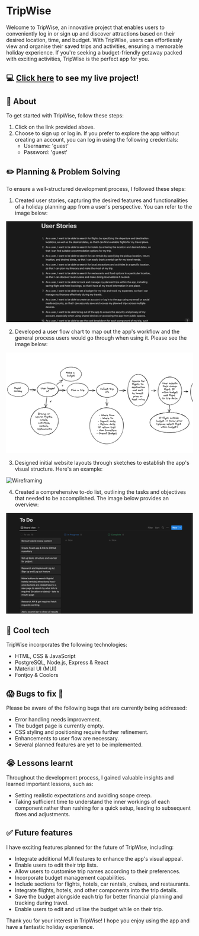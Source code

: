 # TripWise
Welcome to TripWise, an innovative project that enables users to conveniently log in or sign up and discover attractions based on their desired location, time, and budget. With TripWise, users can effortlessly view and organise their saved trips and activities, ensuring a memorable holiday experience. If you're seeking a budget-friendly getaway packed with exciting activities, TripWise is the perfect app for you.

## :computer: [Click here](https://holiday-app.onrender.com/) to see my live project!

## :page_facing_up: About
To get started with TripWise, follow these steps:
1. Click on the link provided above.
2. Choose to sign up or log in. If you prefer to explore the app without creating an account, you can log in using the following credentials:
    - Username: 'guest'
    - Password: 'guest'

## :pencil2: Planning & Problem Solving
To ensure a well-structured development process, I followed these steps:

1. Created user stories, capturing the desired features and functionalities of a holiday planning app from a user's perspective. You can refer to the image below:

![User stories](images/user_stories.png)

2. Developed a user flow chart to map out the app's workflow and the general process users would go through when using it. Please see the image below:

![User flow](images/user_flow.png)

3. Designed initial website layouts through sketches to establish the app's visual structure. Here's an example:

![Wireframing](images/wireframe.png)

4. Created a comprehensive to-do list, outlining the tasks and objectives that needed to be accomplished. The image below provides an overview:

![To do list](images/to_do_list.png)

## :rocket: Cool tech
TripWise incorporates the following technologies:

- HTML, CSS & JavaScript
- PostgreSQL, Node.js, Express & React
- Material UI (MUI)
- Fontjoy & Coolors

## :scream: Bugs to fix :poop:
Please be aware of the following bugs that are currently being addressed:

- Error handling needs improvement.
- The budget page is currently empty.
- CSS styling and positioning require further refinement.
- Enhancements to user flow are necessary.
- Several planned features are yet to be implemented.

## :sob: Lessons learnt
Throughout the development process, I gained valuable insights and learned important lessons, such as:

- Setting realistic expectations and avoiding scope creep.
- Taking sufficient time to understand the inner workings of each component rather than rushing for a quick setup, leading to subsequent fixes and adjustments.

## :white_check_mark: Future features
I have exciting features planned for the future of TripWise, including:

- Integrate additional MUI features to enhance the app's visual appeal.
- Enable users to edit their trip lists.
- Allow users to customise trip names according to their preferences.
- Incorporate budget management capabilities.
- Include sections for flights, hotels, car rentals, cruises, and restaurants.
- Integrate flights, hotels, and other components into the trip details.
- Save the budget alongside each trip for better financial planning and tracking during travel.
- Enable users to edit and utilise the budget while on their trip.

Thank you for your interest in TripWise! I hope you enjoy using the app and have a fantastic holiday experience.